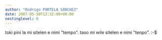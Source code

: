 ```yaml
---
author: "Rodrigo PORTELA SÁNCHEZ"
date: 2007-05-30T12:32:00+00:00
nestinglevel: 0
---
```

toki pini la mi sitelen e nimi "tempo". taso mi wile sitelen e nimi "tenpo". :-$